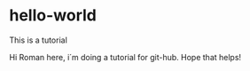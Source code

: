 # hello-world
This is a tutorial

Hi Roman here, 
i´m doing a tutorial for git-hub. Hope that helps!
